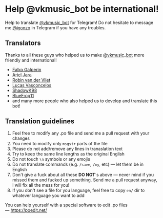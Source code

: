 # Help @vkmusic_bot be international!
Help to translate [@vkmusic_bot](https://telegram.me/vkmusic_bot) for Telegram!
Do not hesitate to message me [@igonzo](https://telegram.me/igonzo) in Telegram if you have any troubles.

## Translators
Thanks to all these guys who helped us to make [@vkmusic_bot](https://telegram.me/vkmusic_bot) more friendly and international!
* [Falko Galperin](https://github.com/falko17)
* [Ariel Jara](https://github.com/redorio)
* [Robin van der Vliet](https://github.com/robin0van0der0v)
* [Lucas Vasconcelos](https://github.com/lucaslg26)
* [ShadowK98](https://github.com/shadowk98)
* [BlueFrog11](https://github.com/bluefrog11)
* and many more people who also helped us to develop and translate this bot!

## Translation guidelines
1. Feel free to modify any .po file and send me a pull request with your changes
2. You need to modify only `msgstr` parts of the file
3. Please do not add/remove any lines in tranaslation text
4. Try to keep the same line lengths as the original English 
4. Do not touch `\n` symbols or any emojis
5. Do not translate commands (e.g. `/save`, `/my`, etc) — let them be in English
6. Don't give a fuck about all these **DO NOT**'s above — never mind if you missed them and fucked up something. Send me a pull request anyway, I will fix all the mess for you!
7. If you don't see a file for you language, feel free to copy `en/` dir to whatever language you want to add

You can help yourself with a special software to edit .po files — https://poedit.net/
